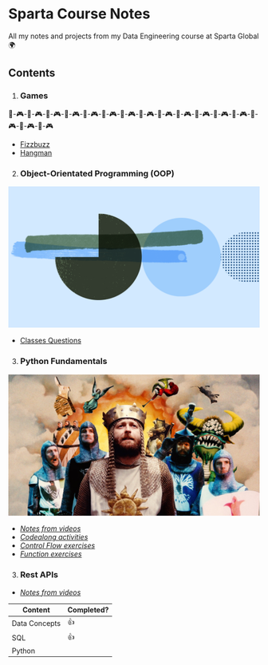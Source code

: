 # Sparta Course Notes
All my notes and projects from my Data Engineering course at Sparta Global  🌍


## **Contents**

1. ### Games  

🎲-🎮-🎲-🎮-🎲-🎮-🎲-🎮-🎲-🎮-🎲-🎮-🎲-🎮-🎲-🎮-🎲-🎮-🎲-🎮-🎲-🎮-🎲-🎮-🎲-🎮-🎲-🎮-🎲-🎮-🎲-🎮

-  [Fizzbuzz](./games/fizzbuzz.py)
- [Hangman](./games/hangman.py)

2. ### Object-Orientated Programming (OOP)

![OOP Image](./images/OOP.png)

- [Classes Questions](./OOP/ClassesQuestions.py)

3. ### Python Fundamentals

![Month Python Still](./images/monty%20python.jpeg)

- [*Notes from videos*](./python_fundamentals/python_fundamentals_notes.txt)
- [*Codealong activities*](./python_fundamentals/python_fundamentals_codealongs.py)
- [*Control Flow exercises*](./python_fundamentals/ControlFlowExercises.py)
- [*Function exercises*](./python_fundamentals/FunctionQuestions.py)

3. ### Rest APIs

- [*Notes from videos*](./rest_apis/rest_apis_notes)

Content | Completed?
------------ | ------------- 
Data Concepts | 👍
SQL | 👍
Python |
